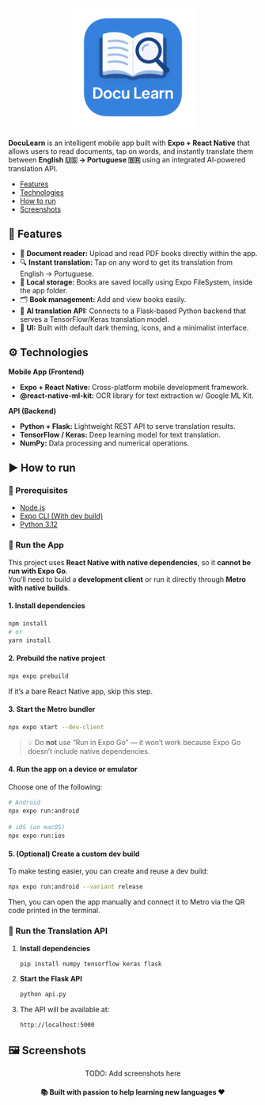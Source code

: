 <p align="center"><img src="app/assets/images/icon.png" alt="DocuLearn Logo" width="250"></p>

**DocuLearn** is an intelligent mobile app built with **Expo + React Native** that allows users to read documents, tap on words, and instantly translate them between **English 🇺🇸 → Portuguese 🇧🇷** using an integrated AI-powered translation API.

<ul id="content-table" align="left">
   <li><a href="#features">Features</a></li>
   <li><a href="#technologies">Technologies</a></li>
   <li><a href="#how-to-run">How to run</a></li>
   <li><a href="#screenshots">Screenshots</a></li>
</ul>

<h2 id="features" align="left">🧠 Features</h2>

- 📖 **Document reader:** Upload and read PDF books directly within the app.
- 🔍 **Instant translation:** Tap on any word to get its translation from English → Portuguese.
- 💾 **Local storage:** Books are saved locally using Expo FileSystem, inside the app folder.
- 🗂️ **Book management:** Add and view books easily.
- 🤖 **AI translation API:** Connects to a Flask-based Python backend that serves a TensorFlow/Keras translation model.
- 🎨 **UI:** Built with default dark theming, icons, and a minimalist interface.

<h2 id="technologies" align="left">⚙️ Technologies</h2>

**Mobile App (Frontend)**

- **Expo + React Native:** Cross-platform mobile development framework.
- **@react-native-ml-kit:** OCR library for text extraction w/ Google ML Kit.

**API (Backend)**

- **Python + Flask:** Lightweight REST API to serve translation results.
- **TensorFlow / Keras:** Deep learning model for text translation.
- **NumPy:** Data processing and numerical operations.

<h2 id="how-to-run" align="left">▶️ How to run</h2>

### 🧩 Prerequisites

- [Node.js](https://nodejs.org/)
- [Expo CLI (With dev build)](https://docs.expo.dev/get-started/installation/)
- [Python 3.12](https://www.python.org/downloads/)

### 🚀 Run the App

This project uses **React Native with native dependencies**, so it **cannot be run with Expo Go**.  
You’ll need to build a **development client** or run it directly through **Metro with native builds**.

#### 1. Install dependencies

```bash
npm install
# or
yarn install
```

#### 2. Prebuild the native project

```bash
npx expo prebuild
```

If it’s a bare React Native app, skip this step.

#### 3. Start the Metro bundler

```bash
npx expo start --dev-client
```

> 💡 Do **not** use “Run in Expo Go” — it won’t work because Expo Go doesn’t include native dependencies.

#### 4. Run the app on a device or emulator

Choose one of the following:

```bash
# Android
npx expo run:android

# iOS (on macOS)
npx expo run:ios
```

#### 5. (Optional) Create a custom dev build

To make testing easier, you can create and reuse a dev build:

```bash
npx expo run:android --variant release
```

Then, you can open the app manually and connect it to Metro via the QR code printed in the terminal.

### 🧠 Run the Translation API

1. **Install dependencies**

   ```bash
   pip install numpy tensorflow keras flask
   ```

2. **Start the Flask API**

   ```bash
   python api.py
   ```

3. The API will be available at:

   ```
   http://localhost:5000
   ```

<h2 id="screenshots" align="left">🖼️ Screenshots</h2>

<p align="center">
   TODO: Add screenshots here
  <!-- <img src="screenshots/1.png" width="240" alt="Reader Screen">
  <img src="screenshots/2.png" width="240" alt="Translation Modal">
  <img src="screenshots/3.png" width="240" alt="Book List"> -->
</p>

<h4 align="center">📚 Built with passion to help learning new languages ❤️</h4>
